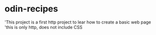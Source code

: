 # odin-recipes
'This project is a first http project to lear how to create a basic web page
'this is only http, does not include CSS
